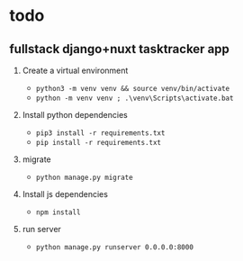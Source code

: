 # todo

## fullstack django+nuxt tasktracker app


1. Create a virtual environment
   - `python3 -m venv venv && source venv/bin/activate`
   - `python -m venv venv ; .\venv\Scripts\activate.bat`

2. Install python dependencies
   - `pip3 install -r requirements.txt`
   - `pip install -r requirements.txt`

3. migrate
    - `python manage.py migrate`

3. Install js dependencies
    - `npm install`

4. run server
    - `python manage.py runserver 0.0.0.0:8000`